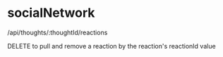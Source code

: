 # socialNetwork

/api/thoughts/:thoughtId/reactions

DELETE to pull and remove a reaction by the reaction's reactionId value
